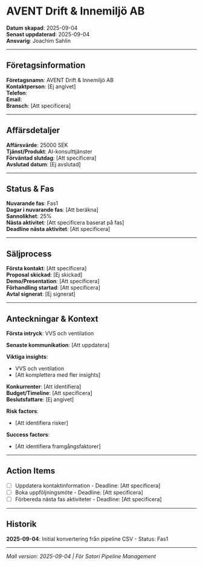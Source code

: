 # AVENT Drift & Innemiljö AB

**Datum skapad**: 2025-09-04  
**Senast uppdaterad**: 2025-09-04  
**Ansvarig**: Joachim Sahlin

---

## Företagsinformation
**Företagsnamn**: AVENT Drift & Innemiljö AB  
**Kontaktperson**: [Ej angivet]  
**Telefon**:   
**Email**:   
**Bransch**: [Att specificera]

---

## Affärsdetaljer
**Affärsvärde**: 25000 SEK  
**Tjänst/Produkt**: AI-konsulttjänster  
**Förväntad slutdag**: [Att specificera]  
**Avslutad datum**: [Ej avslutad]

---

## Status & Fas
**Nuvarande fas**: Fas1  
**Dagar i nuvarande fas**: [Att beräkna]  
**Sannolikhet**: 25%  
**Nästa aktivitet**: [Att specificera baserat på fas]  
**Deadline nästa aktivitet**: [Att specificera]

---

## Säljprocess
**Första kontakt**: [Att specificera]  
**Proposal skickad**: [Ej skickad]  
**Demo/Presentation**: [Att specificera]  
**Förhandling startad**: [Att specificera]  
**Avtal signerat**: [Ej signerat]

---

## Anteckningar & Kontext
**Första intryck**: VVS och ventilation  

**Senaste kommunikation**: [Att uppdatera]

**Viktiga insights**: 
- VVS och ventilation
- [Att komplettera med fler insights]

**Konkurrenter**: [Att identifiera]  
**Budget/Timeline**: [Att specificera]  
**Beslutsfattare**: [Ej angivet]  

**Risk factors**: 
- [Att identifiera risker]

**Success factors**: 
- [Att identifiera framgångsfaktorer]

---

## Action Items
- [ ] Uppdatera kontaktinformation - Deadline: [Att specificera]
- [ ] Boka uppföljningsmöte - Deadline: [Att specificera]
- [ ] Förbereda nästa fas aktiviteter - Deadline: [Att specificera]

---

## Historik
**2025-09-04**: Initial konvertering från pipeline CSV - Status: Fas1  

---

*Mall version: 2025-09-04 | För Satori Pipeline Management*
